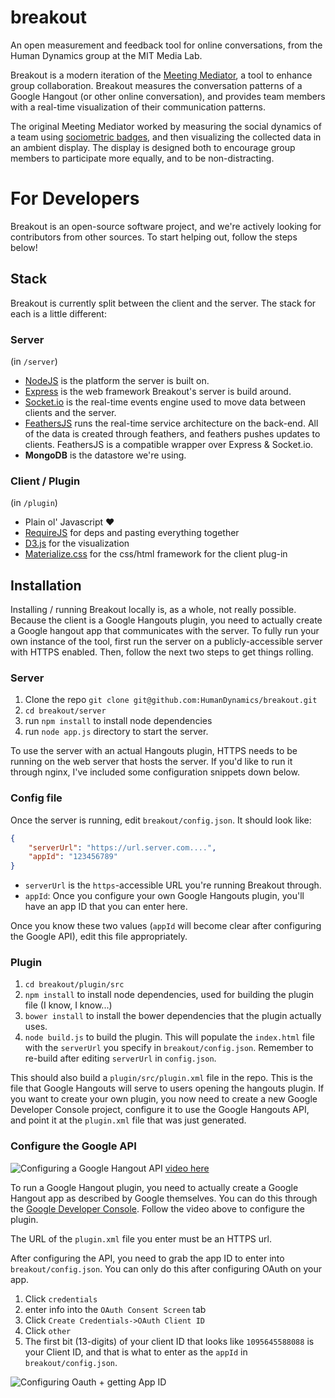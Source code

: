 # breakout

An open measurement and feedback tool for online conversations, from
the Human Dynamics group at the MIT Media Lab.

Breakout is a modern iteration of the
[Meeting Mediator](http://hd.media.mit.edu/tech-reports/TR-616.pdf), a
tool to enhance group collaboration. Breakout measures the
conversation patterns of a Google Hangout (or other online
conversation), and provides team members with a real-time
visualization of their communication patterns.

The original Meeting Mediator worked by
measuring the social dynamics of a team using
[sociometric badges](http://web.media.mit.edu/~dolguin/ISWC07SCv3-DOO.pdf),
and then visualizing the collected data in an ambient display. The
display is designed both to encourage group members to participate more
equally, and to be non-distracting.

# For Developers

Breakout is an open-source software project, and we're actively
looking for contributors from other sources. To start helping out,
follow the steps below!

## Stack

Breakout is currently split between the client and the server. The
stack for each is a little different:

### Server
(in `/server`)
- [NodeJS](https://nodejs.org/en/) is the platform the server is built
  on. 
- [Express](http://expressjs.com/) is the web framework Breakout's
  server is build around.
- [Socket.io](http://socket.io/) is the real-time events engine used
  to move data between clients and the server.
- [FeathersJS](http://feathersjs.com/) runs the real-time service
  architecture on the back-end. All of the data is created through
  feathers, and feathers pushes updates to clients. FeathersJS is a
  compatible wrapper over Express & Socket.io.
- **MongoDB** is the datastore we're using.

### Client / Plugin
(in `/plugin`)
- Plain ol' Javascript :heart:
- [RequireJS](http://requirejs.org/) for deps and pasting everything together
- [D3.js](https://d3js.org/) for the visualization
- [Materialize.css](http://materializecss.com/) for the css/html framework for the client plug-in

## Installation 

Installing / running Breakout locally is, as a whole, not really
possible. Because the client is a Google Hangouts plugin, you need to
actually create a Google hangout app that communicates with the
server. To fully run your own instance of the tool, first run the
server on a publicly-accessible server with HTTPS enabled. Then,
follow the next two steps to get things rolling.

### Server

1. Clone the repo
`git clone git@github.com:HumanDynamics/breakout.git`
2. `cd breakout/server`
2. run `npm install` to install node dependencies
3. run `node app.js` directory to start the server.

To use the server with an actual Hangouts plugin, HTTPS needs to be running on the web server that hosts the server. If you'd like to run it through nginx, I've included some configuration snippets down below.

### Config file
Once the server is running, edit `breakout/config.json`. It should look like:

```json
{
    "serverUrl": "https://url.server.com....",
    "appId": "123456789"
}
```

- `serverUrl` is the `https`-accessible URL you're running Breakout through. 
- `appId`: Once you configure your own Google Hangouts plugin, you'll have an app ID that you can enter here.

Once you know these two values (`appId` will become clear after configuring the Google API), edit this file appropriately.

### Plugin
1. `cd breakout/plugin/src`
2. `npm install` to install node dependencies, used for building the plugin file (I know, I know...)
3. `bower install` to install the bower dependencies that the plugin actually uses.
4. `node build.js` to build the plugin. This will populate the `index.html` file with the `serverUrl` you specify in `breakout/config.json`. Remember to re-build after editing `serverUrl` in `config.json`.

This should also build a `plugin/src/plugin.xml` file in the repo. This is the file that Google Hangouts will serve to users opening the hangouts plugin. If you want to create your own plugin, you now need to create a new Google Developer Console project, configure it to use the Google Hangouts API, and point it at the `plugin.xml` file that was just generated.


### Configure the Google API

![Configuring a Google Hangout API](http://i.imgur.com/PY0YyDO.gif)
[video here](https://vimeo.com/160266573)

To run a Google Hangout plugin, you need to actually
create a Google Hangout app as described by Google themselves. You can do this through the [Google Developer Console](https://console.developers.google.com/). Follow the video above to configure the plugin.

The URL of the `plugin.xml` file you enter must be an HTTPS url.

After configuring the API, you need to grab the app ID to enter into `breakout/config.json`. You can only do this after configuring OAuth on your app. 
1.  Click `credentials`
2.  enter info into the `OAuth Consent Screen` tab
3.  Click `Create Credentials->OAuth Client ID`
4.  Click `other`
5.  The first bit (13-digits) of your client ID that looks like `1095645588088` is your Client ID, and that is what to enter as the `appId` in  `breakout/config.json`.

![Configuring Oauth + getting App ID](http://i.imgur.com/LFMuW0q.gifv)
